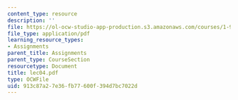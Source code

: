 ```yaml
---
content_type: resource
description: ''
file: https://ol-ocw-studio-app-production.s3.amazonaws.com/courses/1-978-from-nano-to-macro-introduction-to-atomistic-modeling-techniques-january-iap-2007/913c87a27e36fb77600f394d7bc7022d_lec04.pdf
file_type: application/pdf
learning_resource_types:
- Assignments
parent_title: Assignments
parent_type: CourseSection
resourcetype: Document
title: lec04.pdf
type: OCWFile
uid: 913c87a2-7e36-fb77-600f-394d7bc7022d
---
```

